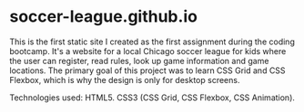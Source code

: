 # soccer-league.github.io

This is the first static site I created as the first assignment during the coding bootcamp. 
It's a website for a local Chicago soccer league for kids where the user can register, read rules, look up game information and game locations. The primary goal of this project was to learn CSS Grid and CSS Flexbox, which is why the design is only for desktop screens. 

Technologies used: HTML5. CSS3 (CSS Grid, CSS Flexbox, CSS Animation).

